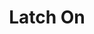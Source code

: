 ---
title: Latch On
summary: >
  Latch On is a prototype game I developed which focuses on using a grappling 
  hook to navigate puzzles and platforms. Using the Unity engine, the game can 
  run quickly on a variety of platforms to accomodate the speedy gameplay.
---